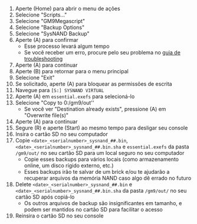 1. Aperte (Home) para abrir o menu de ações
2. Selecione "Scripts..."
3. Selecione "GM9Megascript"
4. Selecione "Backup Options"
5. Selecione "SysNAND Backup"
6. Aperte (A) para confirmar
   - Esse processo levará algum tempo
   - Se você receber um erro, procure pelo seu problema no [guia de troubleshooting](troubleshooting-finalizing-setup.html)
7. Aperte (A) para continuar
8. Aperte (B) para retornar para o menu principal
9. Selecione "Exit"
10. Se solicitado, aperte (A) para bloquear as permissões de escrita
11. Navegue para `[S:] SYSNAND VIRTUAL`
12. Aperte (A) em `essential.exefs` para selecioná-lo
13. Selecione "Copy to 0:/gm9/out''
    - Se você ver "Destination already exists", pressione (A) em "Overwrite file(s)"
14. Aperte (A) para continuar
15. Segure (R) e aperte (Start) ao mesmo tempo para desligar seu console
16. Insira o cartão SD no seu computador
17. Copie `<date>_<serialnumber>_sysnand_##.bin`, `<date>_<serialnumber>_sysnand_##.bin.sha` e `essential.exefs` da pasta `/gm9/out/` no seu cartão SD para um local seguro no seu computador
    - Copie esses backups para vários locais (como armazenamento online, um disco rígido externo, etc.)
    - Esses backups irão te salvar de um brick e/ou te ajudarão a recuperar arquivos da memória NAND caso algo dê errado no futuro
18. Delete `<date>_<serialnumber>_sysnand_##.bin` e `<date>_<serialnumber>_sysnand_##.bin.sha` da pasta `/gm9/out/` no seu cartão SD após copiá-lo
    - Os outros arquivos de backup são insignificantes em tamanho, e podem ser mantidos no cartão SD para facilitar o acesso
19. Reinsira o cartão SD no seu console
